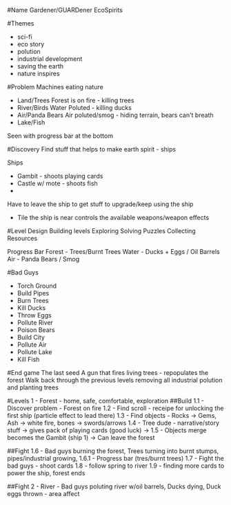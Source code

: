 #Name
Gardener/GUARDener
EcoSpirits

#Themes
- sci-fi
- eco story
- polution
- industrial development
- saving the earth
- nature inspires

#Problem
Machines eating nature
 - Land/Trees
	Forest is on fire - killing trees
 - River/Birds
	Water Poluted - killing ducks
 - Air/Panda Bears
	Air poluted/smog - hiding terrain, bears can't breath
 - Lake/Fish
	
Seen with progress bar at the bottom 

#Discovery
Find stuff that helps to make earth spirit - ships

Ships
 - Gambit - shoots playing cards
 - Castle w/ mote - shoots fish
 - 
 
Have to leave the ship to get stuff to upgrade/keep using the ship
 - Tile the ship is near controls the available weapons/weapon effects
 
#Level Design
Building levels
	Exploring
	Solving Puzzles
	Collecting Resources
	
Progress Bar 
	Forest - Trees/Burnt Trees
	Water - Ducks + Eggs / Oil Barrels
	Air - Panda Bears / Smog

#Bad Guys
- Torch Ground
- Build Pipes
- Burn Trees
- Kill Ducks
- Throw Eggs
- Pollute River
- Poison Bears
- Build City
- Pollute Air
- Pollute Lake
- Kill Fish

#End game 
The last seed
A gun that fires living trees - repopulates the forest
Walk back through the previous levels removing all industrial polution and planting trees



#Levels
1 - Forest - home, safe, comfortable, exploration
##Build
1.1 - Discover problem - Forest on fire
1.2 - Find scroll - receipe for unlocking the first ship (particle effect to lead there)
1.3 - Find objects - Rocks -> Gems, Ash -> white fire, bones -> swords/arrows
1.4 - Tree dude - narrative/story stuff -> gives pack of playing cards (good luck) -> 
1.5 - Objects merge becomes the Gambit (ship 1) -> Can leave the forest

##Fight
1.6 - Bad guys burning the forest, Trees turning into burnt stumps, pipes/industrial growing, 
1.6.1 - Progress bar (tres/burnt trees)
1.7 - Fight the bad guys - shoot cards 
1.8 - follow spring to river
1.9 - finding more cards to power the ship, forest ends

##Fight
2 - River - Bad guys poluting river w/oil barrels, Ducks dying, Duck eggs thrown - area affect

















